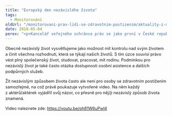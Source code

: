```yaml
---
title: "Evropský den nezávislého života"
tags:
  - Monitorování
oldUrl: "/monitorovani-prav-lidi-se-zdravotnim-postizenim/aktuality-z-monitorovani/aktuality-z-monitorovani-2018/evropsky-den-nezavisleho-zivota-1/"
date: 2018-05-04
perex: "<p>Kancelář veřejného ochránce práv se jako první v České republice zapojila do celoevropské kampaně k Evropskému dni nezávislého života, který připadá na 5. května. Ve spolupráci s osobami s různým typem zdravotního postižení, ale i bez něj, vytvořila video upozorňující na to, jak je nezávislost pro lidi se zdravotním postižením důležitá.</p>"
---
```


<!-- imported from the old website -->

<p style="line-height: 17.92px; font-size: 12.8px;">Obecně nezávislý život vysvětlujeme jako možnost mít kontrolu nad svým životem a činit všechna rozhodnutí, která se týkají našich životů. S tím úzce souvisí právo vést plný společenský život, studovat, pracovat, mít rodinu. Podmínkou pro nezávislý život je také často otázka dostupnosti osobní asistence a dalších podpůrných služeb.</p><p style="line-height: 17.92px; font-size: 12.8px;">Žít nezávislým způsobem života často ale není pro osoby se zdravotním postižením samozřejmé, na což právě poukazuje vytvořené video. Na něm každý z aktérů/aktérek vyjádřil svůj názor, co přesně pro něj/ji nezávislý způsob života znamená.</p><p style="line-height: 17.92px; font-size: 12.8px;">Video naleznete zde: <a href="https://youtu.be/oh81W6uPwl4" target="_blank">https://youtu.be/oh81W6uPwl4</a></p>
